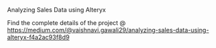 Analyzing Sales Data using Alteryx

Find the complete details of the project @ https://medium.com/@vaishnavi.gawali29/analyzing-sales-data-using-alteryx-f4a2ac93f8d9
